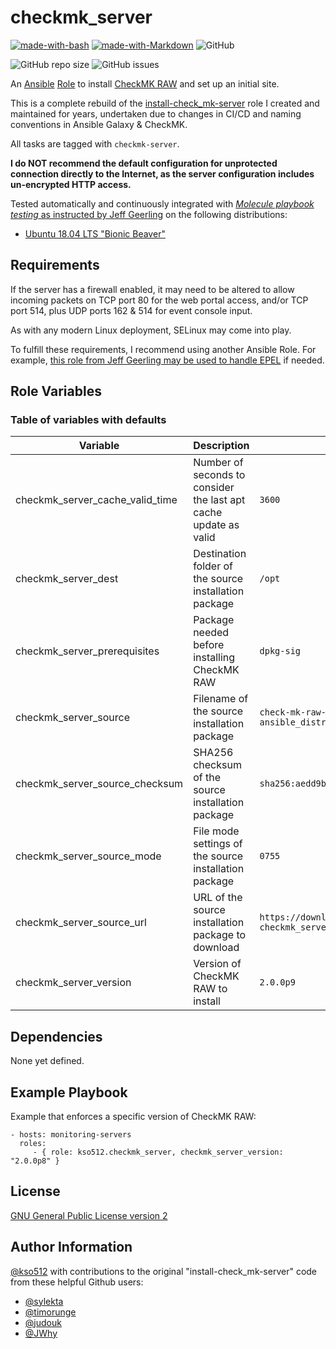 # checkmk_server

[![made-with-bash](https://img.shields.io/badge/Made%20with-Bash-1f425f.svg)](https://www.gnu.org/software/bash/) [![made-with-Markdown](https://img.shields.io/badge/Made%20with-Markdown-1f425f.svg)](http://commonmark.org) ![GitHub](https://img.shields.io/github/license/kso512/checkmk_server)

![GitHub repo size](https://img.shields.io/github/repo-size/kso512/checkmk_server) ![GitHub issues](https://img.shields.io/github/issues-raw/kso512/checkmk_server)

An [Ansible](https://www.ansible.com/) [Role](https://docs.ansible.com/ansible/latest/user_guide/playbooks_reuse_roles.html) to install [CheckMK RAW](https://checkmk.com/product/raw-edition) and set up an initial site.

This is a complete rebuild of the [install-check_mk-server](https://github.com/kso512/install-check_mk-server) role I created and maintained for years, undertaken due to changes in CI/CD and naming conventions in Ansible Galaxy & CheckMK.

All tasks are tagged with `checkmk-server`.

**I do NOT recommend the default configuration for unprotected connection directly to the Internet, as the server configuration includes un-encrypted HTTP access.**

Tested automatically and continuously integrated with [_Molecule playbook testing_ as instructed by Jeff Geerling](https://github.com/geerlingguy/molecule-playbook-testing) on the following distributions:

- [Ubuntu 18.04 LTS "Bionic Beaver"](http://releases.ubuntu.com/bionic/)

## Requirements

If the server has a firewall enabled, it may need to be altered to allow incoming packets on TCP port 80 for the web portal access, and/or TCP port 514, plus UDP ports 162 & 514 for event console input.

As with any modern Linux deployment, SELinux may come into play.

To fulfill these requirements, I recommend using another Ansible Role.  For example, [this role from Jeff Geerling may be used to handle EPEL](https://galaxy.ansible.com/geerlingguy/repo-epel) if needed.

## Role Variables

### Table of variables with defaults

| Variable | Description | Value |
| -------- | ----------- | ----- |
| checkmk_server_cache_valid_time | Number of seconds to consider the last apt cache update as valid | `3600` |
| checkmk_server_dest | Destination folder of the source installation package | `/opt` |
| checkmk_server_prerequisites | Package needed before installing CheckMK RAW | `dpkg-sig` |
| checkmk_server_source | Filename of the source installation package | `check-mk-raw-{{ checkmk_server_version }}_0.{{ ansible_distribution_release }}_amd64.deb` |
| checkmk_server_source_checksum | SHA256 checksum of the source installation package | `sha256:aedd9b72aea27b8ceb27a2d25c2606c0a2642146689108af51f514c42ba293cd` |
| checkmk_server_source_mode | File mode settings of the source installation package | `0755` |
| checkmk_server_source_url | URL of the source installation package to download | `https://download.checkmk.com/checkmk/{{ checkmk_server_version }}/{{ checkmk_server_source }}` |
| checkmk_server_version | Version of CheckMK RAW to install | `2.0.0p9` |

## Dependencies

None yet defined.

## Example Playbook

Example that enforces a specific version of CheckMK RAW:

    - hosts: monitoring-servers
      roles:
         - { role: kso512.checkmk_server, checkmk_server_version: "2.0.0p8" }

## License

[GNU General Public License version 2](https://www.gnu.org/licenses/gpl-2.0.txt)

## Author Information

[@kso512](https://github.com/kso512) with contributions to the original "install-check_mk-server" code from these helpful Github users:

- [@sylekta](https://github.com/sylekta)
- [@timorunge](https://github.com/timorunge)
- [@judouk](https://github.com/judouk)
- [@JWhy](https://github.com/JWhy)
